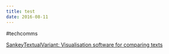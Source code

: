```yaml
---
title: test
date: 2016-08-11
---
```

#techcomms

[SankeyTextualVariant: Visualisation software for comparing texts](https://www.cherryleaf.com/2016/08/sankeytextualvariant-visualisation-software-for-comparing-texts)
